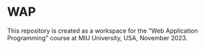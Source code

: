 # WAP
This repository is created as a workspace for the "Web Application Programming" course at MIU University, USA, November 2023.

